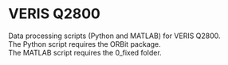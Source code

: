 # VERIS Q2800
Data processing scripts (Python and MATLAB) for VERIS Q2800.  
The Python script requires the ORBit package.  
The MATLAB script requires the 0_fixed folder.
